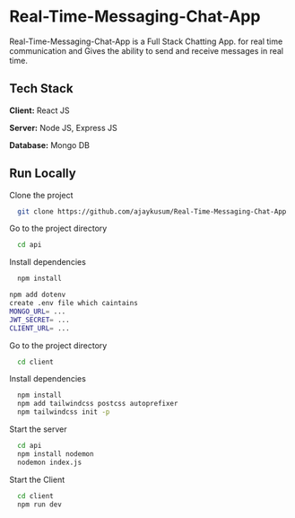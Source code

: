 # Real-Time-Messaging-Chat-App

Real-Time-Messaging-Chat-App is a Full Stack Chatting App.
for real time communication and Gives the ability to send and receive messages in real time.

## Tech Stack

**Client:** React JS

**Server:** Node JS, Express JS

**Database:** Mongo DB
  
## Run Locally

Clone the project

```bash
  git clone https://github.com/ajaykusum/Real-Time-Messaging-Chat-App
```

Go to the project directory

```bash
  cd api
```

Install dependencies

```bash
  npm install
```

```bash
npm add dotenv
create .env file which caintains
MONGO_URL= ...
JWT_SECRET= ...
CLIENT_URL= ...
```

Go to the project directory

```bash
  cd client
```

Install dependencies

```bash
  npm install
  npm add tailwindcss postcss autoprefixer
  npm tailwindcss init -p
```

Start the server

```bash
  cd api
  npm install nodemon
  nodemon index.js
```
Start the Client

```bash
  cd client
  npm run dev
```
